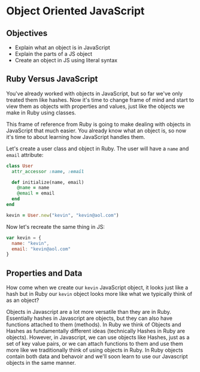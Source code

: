 # Object Oriented JavaScript

## Objectives
+ Explain what an object is in JavaScript
+ Explain the parts of a JS object
+ Create an object in JS using literal syntax


## Ruby Versus JavaScript

You've already worked with objects in JavaScript, but so far we've only treated them like hashes. Now it's time to change frame of mind and start to view them as objects with properties and values, just like the objects we make in Ruby using classes.

This frame of reference from Ruby is going to make dealing with objects in JavaScript that much easier. You already know what an object is, so now it's time to about learning how JavaScript handles them.

Let's create a user class and object in Ruby. The user will have a `name` and `email` attribute:

```ruby
class User
  attr_accessor :name, :email

  def initialize(name, email)
    @name = name
    @email = email
  end
end

kevin = User.new("kevin", "kevin@aol.com")
```

Now let's recreate the same thing in JS:

```js
var kevin = {
  name: "kevin",
  email: "kevin@aol.com"
}
```

## Properties and Data

How come when we create our `kevin` JavaScript object, it looks just like a hash but in Ruby our `kevin` object looks more like what we typically think of as an object?

Objects in Javascript are a lot more versatile than they are in Ruby.  Essentially hashes in Javascript are objects, but they can also have functions attached to them (methods).  In Ruby we think of Objects and Hashes as fundamentally different ideas (technically Hashes in Ruby are objects).  However, in Javascript, we can use objects like Hashes, just as a set of key value pairs, or we can attach functions to them and use them more like we traditionally think of using objects in Ruby.  In Ruby objects contain both data and behavoir and we'll soon learn to use our Javascript objects in the same manner.

